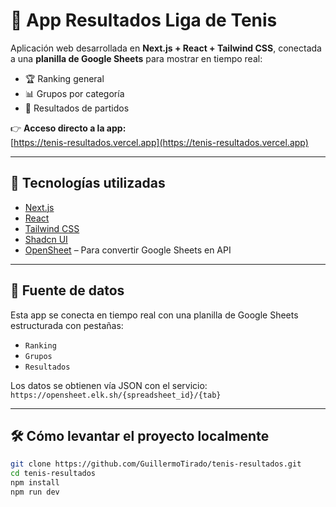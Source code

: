 # 🎾 App Resultados Liga de Tenis

Aplicación web desarrollada en **Next.js + React + Tailwind CSS**, conectada a una **planilla de Google Sheets** para mostrar en tiempo real:

- 🏆 Ranking general
- 📊 Grupos por categoría
- 🎾 Resultados de partidos

👉 **Acceso directo a la app:**  
[https://tenis-resultados.vercel.app](https://tenis-resultados.vercel.app)

---

## 📌 Tecnologías utilizadas

- [Next.js](https://nextjs.org/)
- [React](https://react.dev/)
- [Tailwind CSS](https://tailwindcss.com/)
- [Shadcn UI](https://ui.shadcn.com/)
- [OpenSheet](https://opensheet.elk.sh/) – Para convertir Google Sheets en API

---

## 🔌 Fuente de datos

Esta app se conecta en tiempo real con una planilla de Google Sheets estructurada con pestañas:

- `Ranking`
- `Grupos`
- `Resultados`

Los datos se obtienen vía JSON con el servicio:  
`https://opensheet.elk.sh/{spreadsheet_id}/{tab}`

---

## 🛠 Cómo levantar el proyecto localmente

```bash
git clone https://github.com/GuillermoTirado/tenis-resultados.git
cd tenis-resultados
npm install
npm run dev
